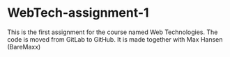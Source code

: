 # WebTech-assignment-1
This is the first assignment for the course named Web Technologies.
The code is moved from GitLab to GitHub.
It is made together with Max Hansen (BareMaxx)
